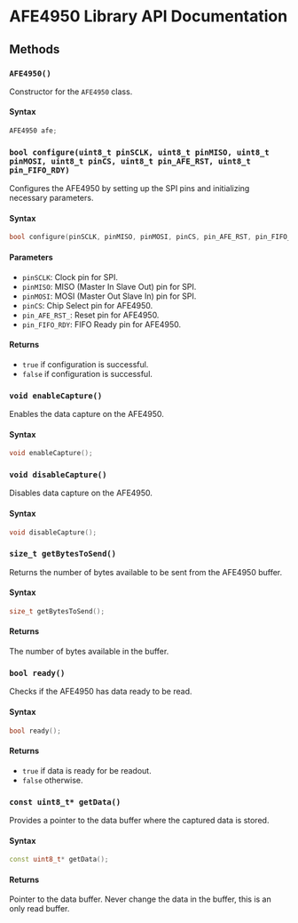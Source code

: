 # AFE4950 Library API Documentation

## Methods

### `AFE4950()`

Constructor for the `AFE4950` class.

#### Syntax
```cpp
AFE4950 afe;
```

### `bool configure(uint8_t pinSCLK, uint8_t pinMISO, uint8_t pinMOSI, uint8_t pinCS, uint8_t pin_AFE_RST, uint8_t pin_FIFO_RDY)`

Configures the AFE4950 by setting up the SPI pins and initializing necessary parameters.

#### Syntax
```cpp
bool configure(pinSCLK, pinMISO, pinMOSI, pinCS, pin_AFE_RST, pin_FIFO_RDY);
```

#### Parameters
 - `pinSCLK`: Clock pin for SPI.
 - `pinMISO`: MISO (Master In Slave Out) pin for SPI.
 - `pinMOSI`: MOSI (Master Out Slave In) pin for SPI.
 - `pinCS`: Chip Select pin for AFE4950.
 - `pin_AFE_RST_`: Reset pin for AFE4950.
 - `pin_FIFO_RDY`: FIFO Ready pin for AFE4950.

#### Returns
 - `true` if configuration is successful.
 - `false` if configuration is successful.

### `void enableCapture()`

Enables the data capture on the AFE4950.

#### Syntax
```cpp
void enableCapture();
```

### `void disableCapture()`

Disables data capture on the AFE4950.

#### Syntax
```cpp
void disableCapture();
```

### `size_t getBytesToSend()`

Returns the number of bytes available to be sent from the AFE4950 buffer.

#### Syntax
```cpp
size_t getBytesToSend();
```

#### Returns

The number of bytes available in the buffer.

### `bool ready()`

Checks if the AFE4950 has data ready to be read.

#### Syntax
```cpp
bool ready();
```

#### Returns
 - `true` if data is ready for be readout.
 - `false` otherwise.

### `const uint8_t* getData()`

Provides a pointer to the data buffer where the captured data is stored.

#### Syntax
```cpp
const uint8_t* getData();
```

#### Returns

Pointer to the data buffer. Never change the data in the buffer, this is an only read buffer.

